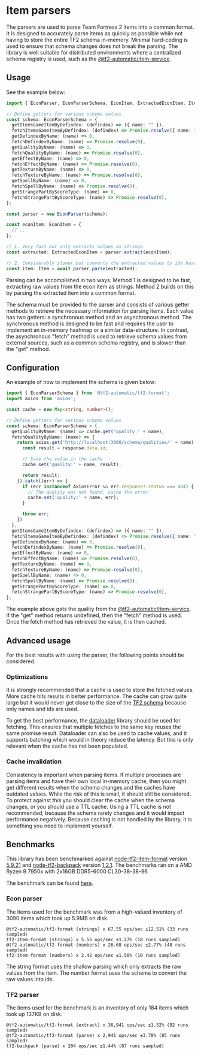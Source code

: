 # Item parsers

The parsers are used to parse Team Fortress 2 items into a common format. It is designed to accurately parse items as quickly as possible while not having to store the entire TF2 schema in-memory. Minimal hard-coding is used to ensure that schema changes does not break the parsing. The library is well suitable for distributed environments where a centralized schema registry is used, such as the [@tf2-automatic/item-service](../../../../../apps/item-service/).

## Usage

See the example below:

```ts
import { EconParser, EconParserSchema, EconItem, ExtractedEconItem, Item } from '@tf2-automatic/tf2-format';

// Define getters for various schema values
const schema: EconParserSchema = {
  getItemsGameItemByDefindex: (defindex) => ({ name: "" }),
  fetchItemsGameItemByDefindex: (defindex) => Promise.resolve({ name: "" }),
  getDefindexByName: (name) => 0,
  fetchDefindexByName: (name) => Promise.resolve(0),
  getQualityByName: (name) => 0,
  fetchQualityByName: (name) => Promise.resolve(0),
  getEffectByName: (name) => 0,
  fetchEffectByName: (name) => Promise.resolve(0),
  getTextureByName: (name) => 0,
  fetchTextureByName: (name) => Promise.resolve(0),
  getSpellByName: (name) => 0,
  fetchSpellByName: (name) => Promise.resolve(0),
  getStrangePartByScoreType: (name) => 0,
  fetchStrangePartByScoreType: (name) => Promise.resolve(0),
};

const parser = new EconParser(schema);

const econItem: EconItem = {
  // ...
};

// 1. Very fast but only extracts values as strings.
const extracted: ExtractedEconItem = parser.extract(econItem);

// 2. Considerably slower but converts the extracted values to ids based on the schema.
const item: Item = await parser.parse(extracted);
```

Parsing can be accomplished in two ways. Method 1 is designed to be fast, extracting raw values from the econ item as strings. Method 2 builds on this by parsing the extracted item into a common format.

The schema must be provided to the parser and consists of various getter methods to retrieve the necessary information for parsing items. Each value has two getters: a synchronous method and an asynchronous method. The synchronous method is designed to be fast and requires the user to implement an in-memory hashmap or a similar data-structure. In contrast, the asynchronous "fetch" method is used to retrieve schema values from external sources, such as a common schema registry, and is slower than the "get" method.

## Configuration

An example of how to implement the schema is given below:

```ts
import { EconParserSchema } from '@tf2-automatic/tf2-format';
import axios from 'axios';

const cache = new Map<string, number>();

// Define getters for various schema values
const schema: EconParserSchema = {
  getQualityByName: (name) => cache.get('quality:' + name),
  fetchQualityByName: (name) => {
    return axios.get('http://localhost:3000/schema/qualities/' + name).then((response) => {
      const result = response.data.id;

      // Save the value in the cache
      cache.set('quality:' + name, result);

      return result;
    }).catch((err) => {
      if (err instanceof AxiosError && err.response?.status === 404) {
        // The quality was not found, cache the error
        cache.set('quality:' + name, err);
      }

      throw err;
    })
  },
  getItemsGameItemByDefindex: (defindex) => ({ name: "" }),
  fetchItemsGameItemByDefindex: (defindex) => Promise.resolve({ name: "" }),
  getDefindexByName: (name) => 0,
  fetchDefindexByName: (name) => Promise.resolve(0),
  getEffectByName: (name) => 0,
  fetchEffectByName: (name) => Promise.resolve(0),
  getTextureByName: (name) => 0,
  fetchTextureByName: (name) => Promise.resolve(0),
  getSpellByName: (name) => 0,
  fetchSpellByName: (name) => Promise.resolve(0),
  getStrangePartByScoreType: (name) => 0,
  fetchStrangePartByScoreType: (name) => Promise.resolve(0),
};
```

The example above gets the quality from the [@tf2-automatic/item-service](../../../../../apps/item-service/). If the "get" method returns undefined, then the "fetch" method is used. Once the fetch method has retrieved the value, it is then cached.

## Advanced usage

For the best results with using the parser, the following points should be considered.

### Optimizations

It is strongly recommended that a cache is used to store the fetched values. More cache hits results in better performance. The cache can grow quite large but it would never get close to the size of the [TF2 schema](https://wiki.teamfortress.com/wiki/Item_schema) because only names and ids are used.

To get the best performance, the [dataloader](https://github.com/graphql/dataloader) library should be used for fetching. This ensures that multiple fetches to the same key reuses the same promise result. Dataloader can also be used to cache values, and it supports batching which would in theory reduce the latency. But this is only relevant when the cache has not been populated.

### Cache invalidation

Consistency is important when parsing items. If multiple processes are parsing items and have their own local in-memory cache, then you might get different results when the schema changes and the caches have outdated values. While the risk of this is small, it should still be considered. To protect against this you should clear the cache when the schema changes, or you should use a TTL cache. Using a TTL cache is not recommended, because the schema rarely changes and it would impact performance negatively. Because caching is not handled by the library, it is something you need to implement yourself.

## Benchmarks

This library has been benchmarked against [node-tf2-item-format](https://github.com/danocmx/node-tf2-item-format) version [5.9.21](https://github.com/danocmx/node-tf2-item-format/releases/tag/v5.9.21) and [node-tf2-backpack](https://github.com/ZeusJunior/node-tf2-backpack) version [1.2.1](https://github.com/ZeusJunior/node-tf2-backpack/releases/tag/v1.2.1). The benchmarks ran on a AMD Ryzen 9 7950x with 2x16GB DDR5-6000 CL30-38-38-96.

The benchmark can be found [here](../../../../../benchmarks/tf2-format/).

### Econ parser

The items used for the benchmark was from a high-valued inventory of 3090 items which took up 5.9MB on disk.

```
@tf2-automatic/tf2-format (strings) x 67.55 ops/sec ±12.51% (33 runs sampled)
tf2-item-format (strings) x 5.55 ops/sec ±1.27% (18 runs sampled)
@tf2-automatic/tf2-format (numbers) x 26.68 ops/sec ±2.77% (48 runs sampled)
tf2-item-format (numbers) x 2.42 ops/sec ±1.50% (10 runs sampled)
```

The string format uses the shallow parsing which only extracts the raw values from the item. The number format uses the schema to convert the raw values into ids.

### TF2 parser

The items used for the benchmark is an inventory of only 184 items which took up 137KB on disk.

```
@tf2-automatic/tf2-format (extract) x 36,941 ops/sec ±1.52% (92 runs sampled)
@tf2-automatic/tf2-format (parse) x 2,941 ops/sec ±3.78% (85 runs sampled)
tf2-backpack (parse) x 204 ops/sec ±1.44% (87 runs sampled)
```
